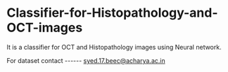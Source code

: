 # Classifier-for-Histopathology-and-OCT-images
It is a classifier for OCT and Histopathology images using Neural network.

For dataset contact ------ syed.17.beec@acharya.ac.in
